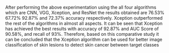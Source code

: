 After performing the above experimentation using the all four algorithms which are
CNN, VGG, Xception, and ResNet the results obtained are 76.53% 67.72% 92.87%
and 72.37% accuracy respectively. Xception outperformed the rest of the algorithms in
almost all aspects. It can be seen that Xception has achieved the best results with
accuracy of 92.87% and AUC Score of 90.58%, and recall of 93%. Therefore, based
on this comparative study it can be concluded that the Xception algorithm can be used
for better image classification of skin lesions to detect skin cancer between target
classes
